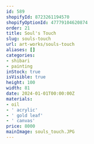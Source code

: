 ```yaml
---
id: 589
shopifyId: 8723261194570
shopifyOptionId: 47779104620874
order: 21
title: Soul's Touch
slug: souls-touch
url: art-works/souls-touch
aliases: []
categories:
- shibari
- painting
inStock: true
isVisible: true
height: 100
width: 81
date: 2024-01-01T00:00:00Z
materials:
- oil
- ' acrylic'
- ' gold leaf'
- ' canvas'
price: 8000
mainImage: souls_touch.JPG
---
```

